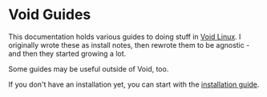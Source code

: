 # Void Guides

This documentation holds various guides to doing stuff in [Void Linux](https://www.voidlinux.org). I originally wrote these as install notes, then rewrote them to be agnostic - and then they started growing a lot.

Some guides may be useful outside of Void, too.

If you don't have an installation yet, you can start with the [installation guide](1-installation/guide.md).

